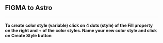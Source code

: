 ## FIGMA to Astro
___

#### To create color style (variable) click on 4 dots (style) of the Fill property on the right and + of the color styles. Name your new color style and click on Create Style button

####

####

####

####

####

####

####

####

####

####

####

####

####

